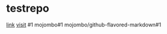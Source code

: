 # testrepo
[link](https://github.com/simsrpt/testrepo/tree/master/Web%20pages/CafeKing)
[visit](/Randomhexcode.html)
#1
mojombo#1
mojombo/github-flavored-markdown#1
